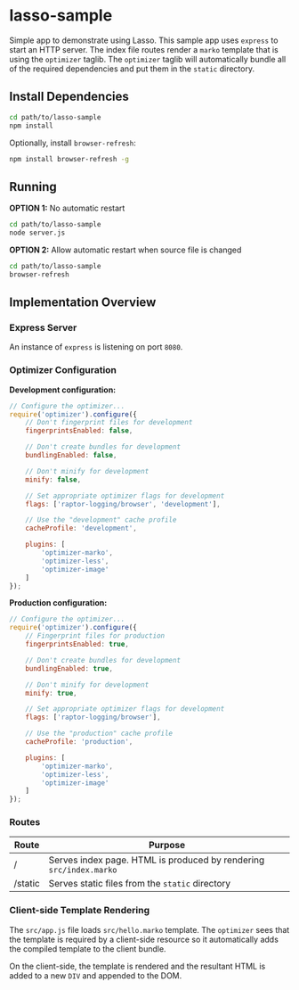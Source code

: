 # lasso-sample
Simple app to demonstrate using Lasso. This sample app uses `express`
to start an HTTP server. The index file routes render a `marko` template
that is using the `optimizer` taglib. The `optimizer` taglib will automatically
bundle all of the required dependencies and put them in the `static` directory.

## Install Dependencies
```bash
cd path/to/lasso-sample
npm install
```

Optionally, install `browser-refresh`:
```bash
npm install browser-refresh -g
```

## Running
**OPTION 1:** No automatic restart
```bash
cd path/to/lasso-sample
node server.js
```

**OPTION 2:** Allow automatic restart when source file is changed
```bash
cd path/to/lasso-sample
browser-refresh
```

## Implementation Overview

### Express Server
An instance of `express` is listening on port `8080`.

### Optimizer Configuration

**Development configuration:**
```javascript
// Configure the optimizer...
require('optimizer').configure({
	// Don't fingerprint files for development
	fingerprintsEnabled: false,

	// Don't create bundles for development
	bundlingEnabled: false,

	// Don't minify for development
	minify: false,

	// Set appropriate optimizer flags for development
	flags: ['raptor-logging/browser', 'development'],

	// Use the "development" cache profile
	cacheProfile: 'development',

	plugins: [
        'optimizer-marko',
        'optimizer-less',
        'optimizer-image'
    ]
});
```

**Production configuration:**
```javascript
// Configure the optimizer...
require('optimizer').configure({
	// Fingerprint files for production
	fingerprintsEnabled: true,

	// Don't create bundles for development
	bundlingEnabled: true,

	// Don't minify for development
	minify: true,

	// Set appropriate optimizer flags for development
	flags: ['raptor-logging/browser'],

	// Use the "production" cache profile
	cacheProfile: 'production',

	plugins: [
        'optimizer-marko',
        'optimizer-less',
        'optimizer-image'
    ]
});
```

### Routes

| Route   | Purpose                                                            |
|---------|--------------------------------------------------------------------|
| /       | Serves index page. HTML is produced by rendering `src/index.marko` |
| /static | Serves static files from the `static` directory                    |

### Client-side Template Rendering
The `src/app.js` file loads `src/hello.marko` template. The `optimizer` sees
that the template is required by a client-side resource so it automatically
adds the compiled template to the client bundle.

On the client-side, the template is rendered and the resultant HTML is added
to a new `DIV` and appended to the DOM.
